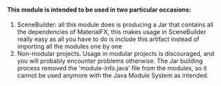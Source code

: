 #### This module is intended to be used in two particular occasions:

1) SceneBuilder: all this module does is producing a Jar that contains all the dependencies of MaterialFX,
   this makes usage in SceneBuilder really easy as all you have to do is include this artifact instead of importing
   all the modules one by one
2) Non-modular projects. Usage in modular projects is discouraged, and you will probably encounter problems otherwise.
   The Jar building process removed the 'module-info.java' file from the modules, so it cannot be used anymore with
   the Java Module System as intended.